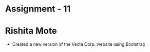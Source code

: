 # Assignment - 11
# Rishita Mote


* Created a new version of the Vecta Corp. website using Bootstrap
